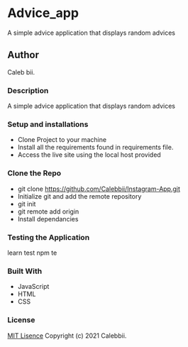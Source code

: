 # Advice_app
A simple advice application that displays random advices
## Author
Caleb bii.
### Description
A simple advice application that displays random advices
### Setup and installations
* Clone Project to your machine
* Install all the requirements found in requirements file.
* Access the live site using the local host provided 

### Clone the Repo 
* git clone https://github.com/Calebbii/Instagram-App.git
* Initialize git and add the remote repository
* git init
* git remote add origin <your-repository-url>
* Install dependancies

### Testing the Application
learn test
npm te

### Built With 
* JavaScript
* HTML
* CSS
### License
[MIT Lisence](https://github.com/Calebbii/Advice_app/blob/master/LICENSE) Copyright (c) 2021 Calebbii.

